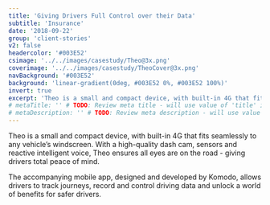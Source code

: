 ```yaml
---
title: 'Giving Drivers Full Control over their Data'
subtitle: 'Insurance'
date: '2018-09-22'
group: 'client-stories'
v2: false
headercolor: '#003E52'
csimage: '../../images/casestudy/Theo@3x.png'
coverimage: '../../images/casestudy/TheoCover@3x.png'
navBackground: '#003E52'
background: 'linear-gradient(0deg, #003E52 0%, #003E52 100%)'
invert: true
excerpt: 'Theo is a small and compact device, with built-in 4G that fits seamlessly to any vehicle’s windscreen. With a high-quality dash cam, sensors and reactive intelligent voice, Theo ensures all eyes are on the road...'
# metaTitle: '' # TODO: Review meta title - will use value of 'title' if not set
# metaDescription: '' # TODO: Review meta description - will use value of 'excerpt' if not set
---
```


Theo is a small and compact device, with built-in 4G that fits seamlessly to any vehicle’s windscreen. With a high-quality dash cam, sensors and reactive intelligent voice, Theo ensures all eyes are on the road - giving drivers total peace of mind.

The accompanying mobile app, designed and developed by Komodo, allows drivers to track journeys, record and control driving data and unlock a world of benefits for safer drivers.
